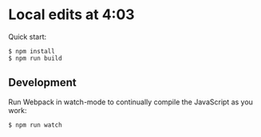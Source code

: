 # Local edits at 4:03

Quick start:

```
$ npm install
$ npm run build
````

## Development

Run Webpack in watch-mode to continually compile the JavaScript as you work:

```
$ npm run watch
```
